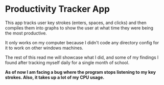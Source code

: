 # Productivity Tracker App

This app tracks user key strokes (enters, spaces, and clicks) and then compiles them into graphs to show the user at what time they were being the most productive. 

It only works on my computer because I didn't code any directory config for it to work on other windows machines. 

The rest of this read me will showcase what I did, and some of my findings I found after tracking myself daily for a single month of school.


<b>As of now I am facing a bug where the program stops listening to my key strokes. Also, it takes up a lot of my CPU usage.</b>
